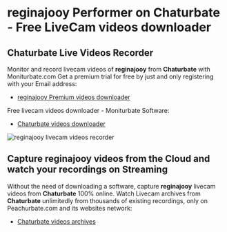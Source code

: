 # reginajooy Performer on Chaturbate - Free LiveCam videos downloader

## Chaturbate Live Videos Recorder

Monitor and record livecam videos of **reginajooy** from **Chaturbate** with Moniturbate.com
Get a premium trial for free by just and only registering with your Email address:
* [reginajooy Premium videos downloader](https://moniturbate.com/request-demo-licence-key.html)

Free livecam videos downloader - Moniturbate Software:
* [Chaturbate videos downloader](https://moniturbate.com/moniturbate-download-software.html)

![reginajooy livecam videos recorder](https://peachurnet.com/templates/moniturbate-software.png)


## Capture reginajooy videos from the Cloud and watch your recordings on Streaming

Without the need of downloading a software, capture **reginajooy** livecam videos from **Chaturbate** 100% online.
Watch Livecam archives from **Chaturbate** unlimitedly from thousands of existing recordings, only on Peachurbate.com and its websites network:
* [Chaturbate videos archives](https://peachurnet.com/)